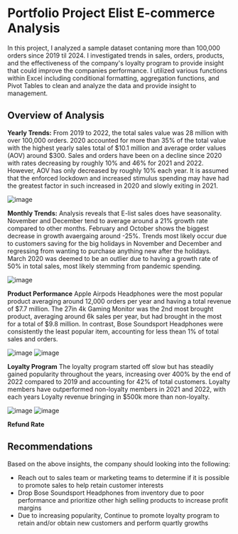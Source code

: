 # Portfolio Project Elist E-commerce Analysis

In this project, I analyzed a sample dataset contaning more than 100,000 orders since 2019 til 2024.  I investigated trends in sales, orders, products, and the effectiveness of the company's loyalty program to provide insight that could improve the companies performance. I utilized various functions within Excel including conditional formatting, aggregation functions, and Pivot Tables to clean and analyze the data and provide insight to management.

## Overview of Analysis
**Yearly Trends:** From 2019 to 2022, the total sales value was 28 million with over 100,000 orders. 2020 accounted for more than 35% of the total value with the highest yearly sales total of $10.1 million and average order values (AOV) around $300. Sales and orders have been on a decline since 2020 with rates decreasing by roughly 10% and 46% for 2021 and 2022. However, AOV has only decreased by roughly 10% each year. It is assumed that the enforced lockdown and increased stimulus spending may have had the greatest factor in such increased in 2020 and slowly exiting in 2021.

![image](https://github.com/LeTie123/Elist_analysis/assets/147008583/b1f58c57-97eb-4952-bc8d-b1c643da849a)


**Monthly Trends:** Analysis reveals that E-list sales does have seasonality. November and December tend to average around a 21% growth rate compared to other months. February and October shows the biggest decrease in growth avaergaing around -25%. Trends most likely occur due to customers saving for the big holidays in November and December and regressing from wanting to purchase anything new after the holidays. March 2020 was deemed to be an outlier due to having a growth rate of 50% in total sales, most likely stemming from pandemic spending.

![image](https://github.com/LeTie123/Elist_analysis/assets/147008583/87b92141-f112-467b-be36-a1e244d0d73a)   

**Product Performance** Apple Airpods Headphones were the most popular product averaging around 12,000 orders per year and having a total revenue of $7.7 million. The 27in 4k Gaming Monitor was the 2nd most brought product, averaging around 6k sales per year, but had brought in the most for a total of $9.8 million. In contrast, Bose Soundsport Headphones were consistently the least popular item, accounting for less thean 1% of total sales and orders.

![image](https://github.com/LeTie123/Elist_analysis/assets/147008583/d65fff3c-55d0-487a-abee-aa8f0f22ab9a)  ![image](https://github.com/LeTie123/Elist_analysis/assets/147008583/257c5386-d03e-4f25-951a-36fbfe2c060f)

**Loyalty Program** 
The loyalty program started off slow but has steadily gained popularity throughout the years, increasing over 400% by the end of 2022 compared to 2019 and accounting for 42% of total customers. Loyalty members have outperformed non-loyalty members in 2021 and 2022, with each years Loyalty revenue bringing in $500k more than non-loyalty.

![image](https://github.com/LeTie123/Elist_analysis/assets/147008583/61255fc2-a05a-49a2-94db-fa978084f863)
![image](https://github.com/LeTie123/Elist_analysis/assets/147008583/0f3132a8-82e7-47fa-9988-980bfed59362)

**Refund Rate**

## Recommendations
Based on the above insights, the company should looking into the following:

* Reach out to sales team or marketing teams to determine if it is possible to promote sales to help retain customer interests
* Drop Bose Soundsport Headphones from inventory due to poor performance and prioritize other high selling products to increase profit margins
* Due to increasing popularity, Continue to promote loyalty program to retain and/or obtain new customers and perform quartly growths 
